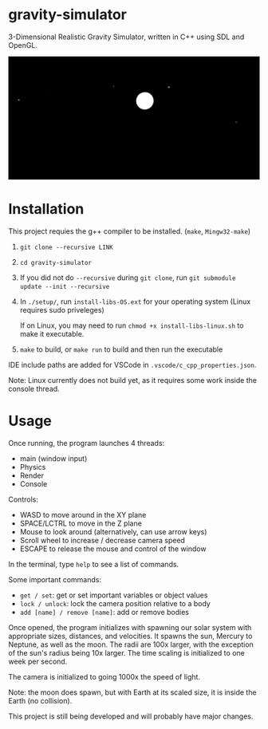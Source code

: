 # gravity-simulator

3-Dimensional Realistic Gravity Simulator, written in C++ using SDL and OpenGL.

![](content/screenshot.PNG)

# Installation

This project requies the g++ compiler to be installed. (``make``, ``Mingw32-make``)

1. ``git clone --recursive LINK``
2. ``cd gravity-simulator``
3. If you did not do ``--recursive`` during ``git clone``, run ``git submodule update --init --recursive``
4. In ``./setup/``, run ``install-libs-OS.ext`` for your operating system (Linux requires sudo priveleges)

    If on Linux, you may need to run ``chmod +x install-libs-linux.sh`` to make it executable.

5. ``make`` to build, or ``make run`` to build and then run the executable

IDE include paths are added for VSCode in ``.vscode/c_cpp_properties.json``.

Note: Linux currently does not build yet, as it requires some work inside the console thread.

# Usage

Once running, the program launches 4 threads:
* main (window input)
* Physics
* Render
* Console

Controls:
* WASD to move around in the XY plane
* SPACE/LCTRL to move in the Z plane
* Mouse to look around (alternatively, can use arrow keys)
* Scroll wheel to increase / decrease camera speed
* ESCAPE to release the mouse and control of the window

In the terminal, type ``help`` to see a list of commands.

Some important commands:
* ``get / set``: get or set important variables or object values
* ``lock / unlock``: lock the camera position relative to a body
* ``add [name] / remove [name]``: add or remove bodies

Once opened, the program initializes with spawning our solar system with appropriate sizes, distances, and velocities.
It spawns the sun, Mercury to Neptune, as well as the moon.
The radii are 100x larger, with the exception of the sun's radius being 10x larger.
The time scaling is initialized to one week per second.

The camera is initialized to going 1000x the speed of light.

Note: the moon does spawn, but with Earth at its scaled size, it is inside the Earth (no collision).

This project is still being developed and will probably have major changes.